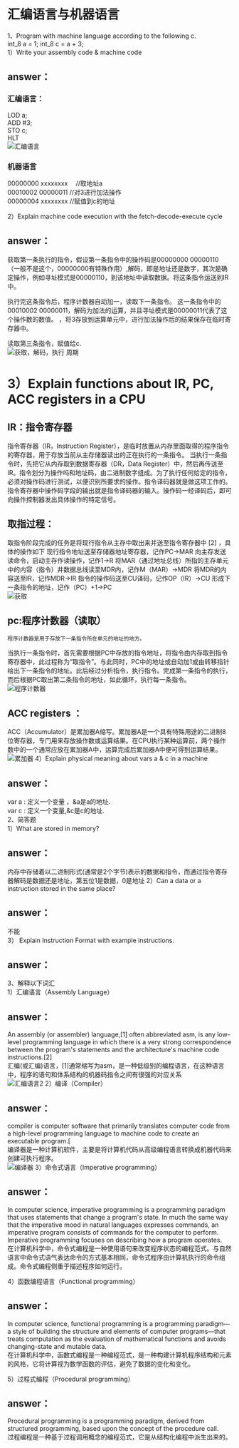 # 汇编语言与机器语言  
1、Program with machine language according to the following c.   
int_8 a = 1;  int_8 c = a + 3;   
 1）Write your assembly code & machine code   
 ## answer： 
 ### 汇编语言：   
 LOD a;  
 ADD #3;  
 STO c;  
 HLT     
 ![汇编语言](images/e7cd7b899e510fb36d07c2d7dd33c895d1430c57.jpg)
 ### 机器语言  
00000000 xxxxxxxx  //取地址a  
00010002 00000011  //对3进行加法操作  
00000004 xxxxxxxx  //赋值到c的地址


 2）Explain machine code execution with the fetch-decode-execute cycle   
## answer：  
  获取第一条执行的指令，假设第一条指令中的操作码是00000000  00000110  （一般不是这个，00000000有特殊作用）,解码，即是地址还是数字，其次是确定操作，例如寻址模式是00000110，到该地址中读取数据。将这条指令运送到IR中。  

执行完这条指令后，程序计数器自动加一，读取下一条指令。
这一条指令中的00010002 00000011，解码为加法的运算，并且寻址模式是00000011代表了这个操作数的数值。 ，将3存放到运算单元中，进行加法操作后的结果保存在临时寄存器中。   

读取第三条指令，赋值给c.    
![获取，解码，执行 周期](images/4a36acaf2edda3cc5080cfa70be93901203f92d4.jpg)
 # 3）Explain functions about  IR, PC, ACC registers in a CPU  
## IR：指令寄存器  
指令寄存器（IR，Instruction Register），是临时放置从内存里面取得的程序指令的寄存器，用于存放当前从主存储器读出的正在执行的一条指令。
当执行一条指令时，先把它从内存取到数据寄存器（DR，Data Register）中，然后再传送至IR。指令划分为操作吗和地址码，由二进制数字组成。为了执行任何给定的指令，必须对操作码进行测试，以便识别所要求的操作。指令译码器就是做这项工作的。指令寄存器中操作码字段的输出就是指令译码器的输入。操作码一经译码后，即可向操作控制器发出具体操作的特定信号。  
## 取指过程：  
取指令阶段完成的任务是将现行指令从主存中取出来并送至指令寄存器中 [2]  ，具体的操作如下
现行指令地址送至存储器地址寄存器，记作PC→MAR
向主存发送读命令，启动主存作读操作，记作1→R
将MAR（通过地址总线）所指的主存单元中的内容（指令）井数据总线读至MDR内，记作M（MAR）→MDR
将MDR的内容送至IR，记作MDR→IR
指令的操作码送至CU译码，记作OP（IR）→CU
形成下一条指令的地址，记作（PC）+1→PC  
![获取](images/d01373f082025aafd8b1203ef2edab64024f1a47.jpg)
   ##  pc:程序计数器（读取）  
    程序计数器是用于存放下一条指令所在单元的地址的地方。
当执行一条指令时，首先需要根据PC中存放的指令地址，将指令由内存取到指令寄存器中，此过程称为“取指令”。与此同时，PC中的地址或自动加1或由转移指针给出下一条指令的地址。此后经过分析指令，执行指令。完成第一条指令的执行，而后根据PC取出第二条指令的地址，如此循环，执行每一条指令。  
![程序计数器](images/a50f4bfbfbedab64a45133e9f536afc379311ef3.jpg)  

 ## ACC registers ：
ACC（Accumulator）是累加器A缩写。累加器A是一个具有特殊用途的二进制8位寄存器，专门用来存放操作数或运算结果。在CPU执行某种运算前，两个操作数中的一个通常应放在累加器A中，运算完成后累加器A中便可得到运算结果。  
![累加器](images/1e30e924b899a9012edfdeca16950a7b0308f560.jpg)
  4）Explain physical meaning about vars a & c in a machine   

  
  ## answer：  
   var a : 定义一个变量 ，&a是a的地址.  
var c : 定义一个变量,&c是c的地址.  
  2、简答题   
1）What are stored in memory?   
     
## answer： 
 
内存中存储着以二进制形式(通常是2个字节)表示的数据和指令，而通过指令寄存器解码是数据还是地址，第五位1是数据，0是地址
2）Can a data or a instruction stored in the same place?   
## answer：   
不能     
3） Explain Instruction Format with example instructions.  
## answer：  
3、解释以下词汇  
1）汇编语言（Assembly Language）  
## answer：  
An assembly (or assembler) language,[1] often abbreviated asm, is any low-level programming language in which there is a very strong correspondence between the program's statements and the architecture's machine code instructions.[2]   
 汇编(或汇编)语言，[1]通常缩写为asm，是一种低级别的编程语言，在这种语言中，程序的语句和体系结构的机器码指令之间有很强的对应关系  
 ![汇编语言2](images/300px-Motorola_6800_Assembly_Language.png)
2）编译（Compiler）   
## answer：  
 compiler is computer software that primarily translates computer code from a high-level programming language to machine code to create an executable program.[  
     编译器是一种计算机软件，主要是将计算机代码从高级编程语言转换成机器代码来创建可执行程序。  
     ![编译器](images/800px-Compiler.svg.png)
3）命令式语言（Imperative programming）  
## answer：  
In computer science, imperative programming is a programming paradigm that uses statements that change a program's state. In much the same way that the imperative mood in natural languages expresses commands, an imperative program consists of commands for the computer to perform. Imperative programming focuses on describing how a program operates.   
在计算机科学中，命令式编程是一种使用语句来改变程序状态的编程范式。与自然语言中命令式语气表达命令的方式基本相同，命令式程序由计算机执行的命令组成。命令式编程侧重于描述程序如何运行。  

4）函数编程语言（Functional programming）    
## answer：  
In computer science, functional programming is a programming paradigm—a style of building the structure and elements of computer programs—that treats computation as the evaluation of mathematical functions and avoids changing-state and mutable data.  
在计算机科学中，函数式编程是一种编程范式，是一种构建计算机程序结构和元素的风格，它将计算视为数学函数的评估，避免了数据的变化和变化。   

5）过程式编程（Procedural programming）  
## answer：  
Procedural programming is a programming paradigm, derived from structured programming, based upon the concept of the procedure call.  
过程编程是一种基于过程调用概念的编程范式，它是从结构化编程中派生出来的。  

